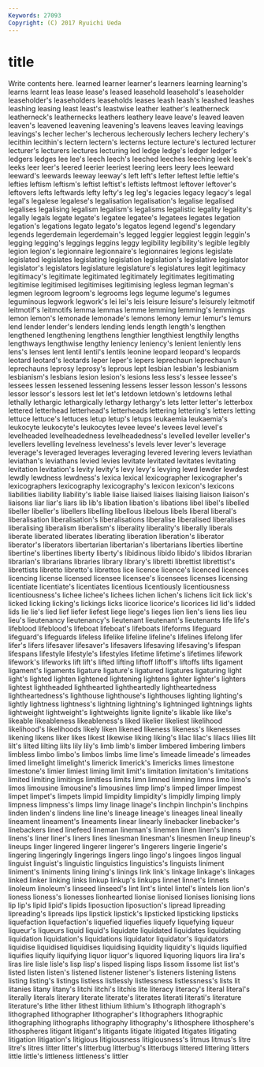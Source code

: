 ```yaml
---
Keywords: 27093 
Copyright: (C) 2017 Ryuichi Ueda
---
```


# title

Write contents here.
learned learner learner's learners learning learning's learns learnt
leas lease lease's leased leasehold leasehold's leaseholder leaseholder's leaseholders leaseholds
leases leash leash's leashed leashes leashing leasing least least's leastwise
leather leather's leatherneck leatherneck's leathernecks leathers leathery leave leave's leaved
leaven leaven's leavened leavening leavening's leavens leaves leaving leavings leavings's
lecher lecher's lecherous lecherously lechers lechery lechery's lecithin lecithin's lectern
lectern's lecterns lecture lecture's lectured lecturer lecturer's lecturers lectures lecturing
led ledge ledge's ledger ledger's ledgers ledges lee lee's leech
leech's leeched leeches leeching leek leek's leeks leer leer's leered
leerier leeriest leering leers leery lees leeward leeward's leewards leeway
leeway's left left's lefter leftest leftie leftie's lefties leftism leftism's
leftist leftist's leftists leftmost leftover leftover's leftovers lefts leftwards lefty
lefty's leg leg's legacies legacy legacy's legal legal's legalese legalese's
legalisation legalisation's legalise legalised legalises legalising legalism legalism's legalisms legalistic
legality legality's legally legals legate legate's legatee legatee's legatees legates
legation legation's legations legato legato's legatos legend legend's legendary legends
legerdemain legerdemain's legged leggier leggiest leggin leggin's legging legging's leggings
leggins leggy legibility legibility's legible legibly legion legion's legionnaire legionnaire's
legionnaires legions legislate legislated legislates legislating legislation legislation's legislative legislator
legislator's legislators legislature legislature's legislatures legit legitimacy legitimacy's legitimate legitimated
legitimately legitimates legitimating legitimise legitimised legitimises legitimising legless legman legman's
legmen legroom legroom's legrooms legs legume legume's legumes leguminous legwork
legwork's lei lei's leis leisure leisure's leisurely leitmotif leitmotif's leitmotifs
lemma lemmas lemme lemming lemming's lemmings lemon lemon's lemonade lemonade's
lemons lemony lemur lemur's lemurs lend lender lender's lenders lending
lends length length's lengthen lengthened lengthening lengthens lengthier lengthiest lengthily
lengths lengthways lengthwise lengthy leniency leniency's lenient leniently lens lens's
lenses lent lentil lentil's lentils leonine leopard leopard's leopards leotard
leotard's leotards leper leper's lepers leprechaun leprechaun's leprechauns leprosy leprosy's
leprous lept lesbian lesbian's lesbianism lesbianism's lesbians lesion lesion's lesions
less less's lessee lessee's lessees lessen lessened lessening lessens lesser
lesson lesson's lessons lessor lessor's lessors lest let let's letdown
letdown's letdowns lethal lethally lethargic lethargically lethargy lethargy's lets letter
letter's letterbox lettered letterhead letterhead's letterheads lettering lettering's letters letting
lettuce lettuce's lettuces letup letup's letups leukaemia leukaemia's leukocyte leukocyte's
leukocytes levee levee's levees level level's levelheaded levelheadedness levelheadedness's levelled
leveller leveller's levellers levelling levelness levelness's levels lever lever's leverage
leverage's leveraged leverages leveraging levered levering levers leviathan leviathan's leviathans
levied levies levitate levitated levitates levitating levitation levitation's levity levity's
levy levy's levying lewd lewder lewdest lewdly lewdness lewdness's lexica
lexical lexicographer lexicographer's lexicographers lexicography lexicography's lexicon lexicon's lexicons liabilities
liability liability's liable liaise liaised liaises liaising liaison liaison's liaisons
liar liar's liars lib lib's libation libation's libations libel libel's
libelled libeller libeller's libellers libelling libellous libelous libels liberal liberal's
liberalisation liberalisation's liberalisations liberalise liberalised liberalises liberalising liberalism liberalism's liberality
liberality's liberally liberals liberate liberated liberates liberating liberation liberation's liberator
liberator's liberators libertarian libertarian's libertarians liberties libertine libertine's libertines liberty
liberty's libidinous libido libido's libidos librarian librarian's librarians libraries library
library's libretti librettist librettist's librettists libretto libretto's librettos lice licence
licence's licenced licences licencing license licensed licensee licensee's licensees licenses
licensing licentiate licentiate's licentiates licentious licentiously licentiousness licentiousness's lichee lichee's
lichees lichen lichen's lichens licit lick lick's licked licking licking's
lickings licks licorice licorice's licorices lid lid's lidded lids lie
lie's lied lief liefer liefest liege liege's lieges lien lien's
liens lies lieu lieu's lieutenancy lieutenancy's lieutenant lieutenant's lieutenants life
life's lifeblood lifeblood's lifeboat lifeboat's lifeboats lifeforms lifeguard lifeguard's lifeguards
lifeless lifelike lifeline lifeline's lifelines lifelong lifer lifer's lifers lifesaver
lifesaver's lifesavers lifesaving lifesaving's lifespan lifespans lifestyle lifestyle's lifestyles lifetime
lifetime's lifetimes lifework lifework's lifeworks lift lift's lifted lifting liftoff
liftoff's liftoffs lifts ligament ligament's ligaments ligature ligature's ligatured ligatures
ligaturing light light's lighted lighten lightened lightening lightens lighter lighter's
lighters lightest lightheaded lighthearted lightheartedly lightheartedness lightheartedness's lighthouse lighthouse's lighthouses
lighting lighting's lightly lightness lightness's lightning lightning's lightninged lightnings lights
lightweight lightweight's lightweights lignite lignite's likable like like's likeable likeableness
likeableness's liked likelier likeliest likelihood likelihood's likelihoods likely liken likened
likeness likeness's likenesses likening likens liker likes likest likewise liking
liking's lilac lilac's lilacs lilies lilt lilt's lilted lilting lilts
lily lily's limb limb's limber limbered limbering limbers limbless limbo
limbo's limbos limbs lime lime's limeade limeade's limeades limed limelight
limelight's limerick limerick's limericks limes limestone limestone's limier limiest liming
limit limit's limitation limitation's limitations limited limiting limitings limitless limits
limn limned limning limns limo limo's limos limousine limousine's limousines
limp limp's limped limper limpest limpet limpet's limpets limpid limpidity
limpidity's limpidly limping limply limpness limpness's limps limy linage linage's
linchpin linchpin's linchpins linden linden's lindens line line's lineage lineage's
lineages lineal lineally lineament lineament's lineaments linear linearly linebacker linebacker's
linebackers lined linefeed lineman lineman's linemen linen linen's linens linens's
liner liner's liners lines linesman linesman's linesmen lineup lineup's lineups
linger lingered lingerer lingerer's lingerers lingerie lingerie's lingering lingeringly lingerings
lingers lingo lingo's lingoes lingos lingual linguist linguist's linguistic linguistics
linguistics's linguists liniment liniment's liniments lining lining's linings link link's
linkage linkage's linkages linked linker linking links linkup linkup's linkups
linnet linnet's linnets linoleum linoleum's linseed linseed's lint lint's lintel
lintel's lintels lion lion's lioness lioness's lionesses lionhearted lionise lionised
lionises lionising lions lip lip's lipid lipid's lipids liposuction liposuction's
lipread lipreading lipreading's lipreads lips lipstick lipstick's lipsticked lipsticking lipsticks
liquefaction liquefaction's liquefied liquefies liquefy liquefying liqueur liqueur's liqueurs liquid
liquid's liquidate liquidated liquidates liquidating liquidation liquidation's liquidations liquidator liquidator's
liquidators liquidise liquidised liquidises liquidising liquidity liquidity's liquids liquified liquifies
liquify liquifying liquor liquor's liquored liquoring liquors lira lira's liras
lire lisle lisle's lisp lisp's lisped lisping lisps lissom lissome
list list's listed listen listen's listened listener listener's listeners listening
listens listing listing's listings listless listlessly listlessness listlessness's lists lit
litanies litany litany's litchi litchi's litchis lite literacy literacy's literal
literal's literally literals literary literate literate's literates literati literati's literature
literature's lithe lither lithest lithium lithium's lithograph lithograph's lithographed lithographer
lithographer's lithographers lithographic lithographing lithographs lithography lithography's lithosphere lithosphere's lithospheres
litigant litigant's litigants litigate litigated litigates litigating litigation litigation's litigious
litigiousness litigiousness's litmus litmus's litre litre's litres litter litter's litterbug
litterbug's litterbugs littered littering litters little little's littleness littleness's littler
